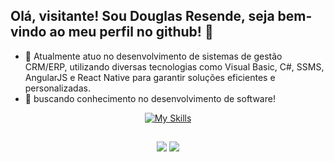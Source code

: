## Olá, visitante! Sou Douglas Resende, seja bem-vindo ao meu perfil no github! 👋

- 🔭 Atualmente atuo no desenvolvimento de sistemas de gestão  CRM/ERP, utilizando diversas tecnologias como Visual Basic, C#, SSMS, AngularJS e React Native para garantir soluções eficientes e personalizadas.
- 🌱 buscando conhecimento no desenvolvimento de software!

<div align="center">
  
[![My Skills](https://skillicons.dev/icons?i=js,html,css,ts,react,cs,dotnet,postgres)](https://skillicons.dev)
</div>


  ##
 
<div align="center"> 
  <a href = "mailto:douglasmresende@gmail.com"><img src="https://img.shields.io/badge/Gmail-D14836?style=for-the-badge&logo=gmail&logoColor=white" target="_blank"></a>
  <a href="https://www.linkedin.com/in/douglasmresende/" target="_blank"><img src="https://img.shields.io/badge/-LinkedIn-%230077B5?style=for-the-badge&logo=linkedin&logoColor=white" target="_blank"></a> 
</div>
  
